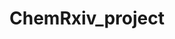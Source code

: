 # ChemRxiv_project
<p ChemRxivFetch - консольный клиент для поиска и скачивания статей с архива по заданным критериям >
